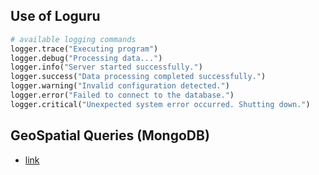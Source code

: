 

## Use of Loguru

```python
# available logging commands
logger.trace("Executing program")
logger.debug("Processing data...")
logger.info("Server started successfully.")
logger.success("Data processing completed successfully.")
logger.warning("Invalid configuration detected.")
logger.error("Failed to connect to the database.")
logger.critical("Unexpected system error occurred. Shutting down.")
```


## GeoSpatial Queries (MongoDB)

*  [link](https://www.mongodb.com/docs/manual/tutorial/geospatial-tutorial/)